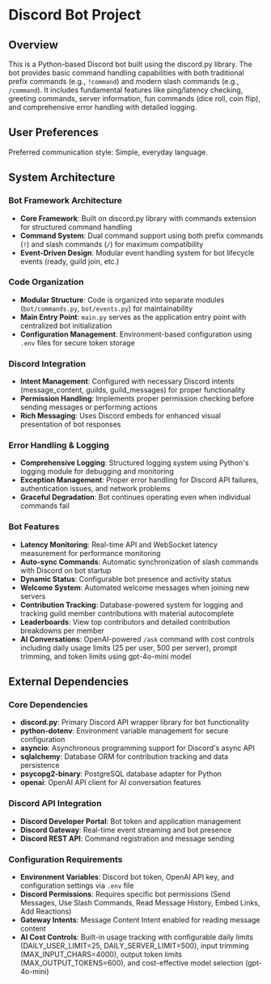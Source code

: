 # Discord Bot Project

## Overview

This is a Python-based Discord bot built using the discord.py library. The bot provides basic command handling capabilities with both traditional prefix commands (e.g., `!command`) and modern slash commands (e.g., `/command`). It includes fundamental features like ping/latency checking, greeting commands, server information, fun commands (dice roll, coin flip), and comprehensive error handling with detailed logging.

## User Preferences

Preferred communication style: Simple, everyday language.

## System Architecture

### Bot Framework Architecture
- **Core Framework**: Built on discord.py library with commands extension for structured command handling
- **Command System**: Dual command support using both prefix commands (`!`) and slash commands (`/`) for maximum compatibility
- **Event-Driven Design**: Modular event handling system for bot lifecycle events (ready, guild join, etc.)

### Code Organization
- **Modular Structure**: Code is organized into separate modules (`bot/commands.py`, `bot/events.py`) for maintainability
- **Main Entry Point**: `main.py` serves as the application entry point with centralized bot initialization
- **Configuration Management**: Environment-based configuration using `.env` files for secure token storage

### Discord Integration
- **Intent Management**: Configured with necessary Discord intents (message_content, guilds, guild_messages) for proper functionality
- **Permission Handling**: Implements proper permission checking before sending messages or performing actions
- **Rich Messaging**: Uses Discord embeds for enhanced visual presentation of bot responses

### Error Handling & Logging
- **Comprehensive Logging**: Structured logging system using Python's logging module for debugging and monitoring
- **Exception Management**: Proper error handling for Discord API failures, authentication issues, and network problems
- **Graceful Degradation**: Bot continues operating even when individual commands fail

### Bot Features
- **Latency Monitoring**: Real-time API and WebSocket latency measurement for performance monitoring
- **Auto-sync Commands**: Automatic synchronization of slash commands with Discord on bot startup
- **Dynamic Status**: Configurable bot presence and activity status
- **Welcome System**: Automated welcome messages when joining new servers
- **Contribution Tracking**: Database-powered system for logging and tracking guild member contributions with material autocomplete
- **Leaderboards**: View top contributors and detailed contribution breakdowns per member
- **AI Conversations**: OpenAI-powered `/ask` command with cost controls including daily usage limits (25 per user, 500 per server), prompt trimming, and token limits using gpt-4o-mini model

## External Dependencies

### Core Dependencies
- **discord.py**: Primary Discord API wrapper library for bot functionality
- **python-dotenv**: Environment variable management for secure configuration
- **asyncio**: Asynchronous programming support for Discord's async API
- **sqlalchemy**: Database ORM for contribution tracking and data persistence
- **psycopg2-binary**: PostgreSQL database adapter for Python
- **openai**: OpenAI API client for AI conversation features

### Discord API Integration
- **Discord Developer Portal**: Bot token and application management
- **Discord Gateway**: Real-time event streaming and bot presence
- **Discord REST API**: Command registration and message sending

### Configuration Requirements
- **Environment Variables**: Discord bot token, OpenAI API key, and configuration settings via `.env` file
- **Discord Permissions**: Requires specific bot permissions (Send Messages, Use Slash Commands, Read Message History, Embed Links, Add Reactions)
- **Gateway Intents**: Message Content Intent enabled for reading message content
- **AI Cost Controls**: Built-in usage tracking with configurable daily limits (DAILY_USER_LIMIT=25, DAILY_SERVER_LIMIT=500), input trimming (MAX_INPUT_CHARS=4000), output token limits (MAX_OUTPUT_TOKENS=600), and cost-effective model selection (gpt-4o-mini)